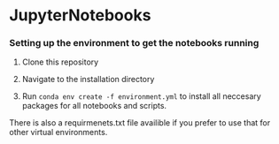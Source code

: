 # JupyterNotebooks

### Setting up the environment to get the notebooks running


1. Clone this repository

2. Navigate to the installation directory

3. Run ```conda env create -f environment.yml``` to install all neccesary packages for all notebooks and scripts.



There is also a requirmenets.txt file availible if you prefer to use that for other virtual environments. 

